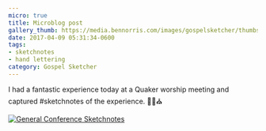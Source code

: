 ```yaml
---
micro: true
title: Microblog post
gallery_thumb: https://media.bennorris.com/images/gospelsketcher/thumbs/apr-17-quaker-meeting.jpg
date: 2017-04-09 05:31:34-0600
tags:
- sketchnotes
- hand lettering
category: Gospel Sketcher
---
```


I had a fantastic experience today at a Quaker worship meeting and captured #sketchnotes of the experience. ✍🏼⛪️

[![General Conference Sketchnotes](https://media.bennorris.com/images/gospelsketcher/general/apr-17-quaker-meeting.jpg)](https://media.bennorris.com/images/gospelsketcher/general/apr-17-quaker-meeting.jpg)